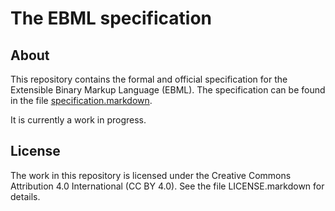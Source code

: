 # The EBML specification

## About

This repository contains the formal and official specification for the
Extensible Binary Markup Language (EBML). The specification can be found
in the file
[specification.markdown](https://github.com/Matroska-Org/ebml-specification/specification.markdown).

It is currently a work in progress.

## License

The work in this repository is licensed under the Creative Commons
Attribution 4.0 International (CC BY 4.0). See the file
LICENSE.markdown for details.
